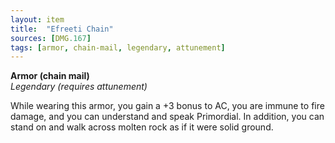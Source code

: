 ```yaml
---
layout: item
title:  "Efreeti Chain"
sources: [DMG.167]
tags: [armor, chain-mail, legendary, attunement]
---
```


**Armor (chain mail)**  
*Legendary (requires attunement)*

While wearing this armor, you gain a +3 bonus to AC, you are immune to fire damage, and you can understand and speak Primordial. In addition, you can stand on and walk across molten rock as if it were solid ground.